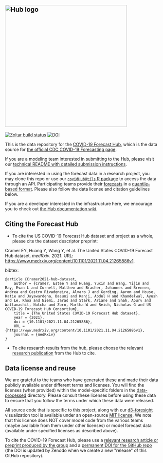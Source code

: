 ## <img src="https://covid19forecasthub.org/images/forecast-hub-logo_DARKBLUE.png" alt="Hub logo" width="400"/>

[![Zoltar build status](https://github.com/reichlab/covid19-forecast-hub/actions/workflows/upload_to_zoltar.yml/badge.svg)](https://github.com/reichlab/covid19-forecast-hub/actions/workflows/upload_to_zoltar.yml) [![DOI](https://zenodo.org/badge/254453761.svg)](https://zenodo.org/badge/latestdoi/254453761)

This is the data repository for the [COVID-19 Forecast Hub](https://covid19forecasthub.org/), which is the data source for [the official CDC COVID-19 Forecasting page](https://www.cdc.gov/coronavirus/2019-ncov/covid-data/forecasting-us.html). 

If you are a modeling team interested in submitting to the Hub, please visit our [technical README with detailed submission instructions](https://github.com/reichlab/covid19-forecast-hub/blob/master/data-processed/README.md).

If you are interested in using the forecast data in a research project, you may clone this repo or use our [`covidHubUtils` R package](https://github.com/reichlab/covidHubUtils) to access the data through an API. Participating teams provide their 
[forecasts](https://github.com/reichlab/covid19-forecast-hub/tree/master/data-processed) 
in a [quantile-based format](https://github.com/reichlab/covid19-forecast-hub/blob/master/data-processed/README.md#Data-formatting). Please also follow the data license and citation guidelines below.

If you are a developer interested in the infrastructure here, we encourage you to check out [the Hub documentation wiki](https://github.com/reichlab/covid19-forecast-hub/wiki).

## Citing the Forecast Hub

- To cite the US COVID-19 Forecast Hub dataset and project as a whole, please cite the dataset descriptor preprint:

Cramer EY, Huang Y, Wang Y, et al. The United States COVID-19 Forecast Hub dataset. *medRxiv*. 2021. URL: https://www.medrxiv.org/content/10.1101/2021.11.04.21265886v1.
 
bibtex:
```
@article {Cramer2021-hub-dataset,
	author = {Cramer, Estee Y and Huang, Yuxin and Wang, Yijin and Ray, Evan L and Cornell, Matthew and Bracher, Johannes and Brennen, Andrea and Castro Rivadeneira, Alvaro J and Gerding, Aaron and House, Katie and Jayawardena, Dasuni and Kanji, Abdul H and Khandelwal, Ayush and Le, Khoa and Niemi, Jarad and Stark, Ariane and Shah, Apurv and Wattanachit, Nutcha and Zorn, Martha W and Reich, Nicholas G and US COVID-19 Forecast Hub Consortium},
	title = {The United States COVID-19 Forecast Hub dataset},
	year = {2021},
	doi = {10.1101/2021.11.04.21265886},
	URL = {https://www.medrxiv.org/content/10.1101/2021.11.04.21265886v1},
	journal = {medRxiv}
}
```

- To cite research results from the hub, please choose the relevant [research publication](https://covid19forecasthub.org/doc/research/) from the Hub to cite.


## Data license and reuse
We are grateful to the teams who have generated these and made their data publicly available under different terms and licenses. You will find the licenses (when provided) within the model-specific folders in the [data-processed](./data-processed/) directory. Please consult these licenses before using these data to ensure that you follow the terms under which these data were released.

All source code that is specific to this project, along with our [d3-foresight](http://reichlab.io/d3-foresight/) visualization tool is available under an open-source [MIT license](./LICENSE). We note that this license does NOT cover model code from the various teams (maybe available from them under other licenses) or model forecast data (available under specified licenses as described above). 

To cite the COVID-19 Forecast Hub, please use a [relevant research article or preprint produced by the group](https://covid19forecasthub.org/doc/research/) and a [permanent DOI for the GitHub repo](https://zenodo.org/badge/latestdoi/254453761) (the DOI is updated by Zenodo when we create a new "release" of this GitHub repository).
